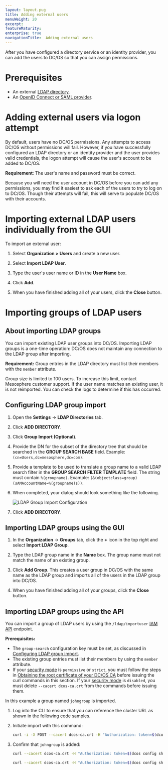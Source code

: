 ```yaml
---
layout: layout.pug
title: Adding external users
menuWeight: 20
excerpt:
featureMaturity:
enterprise: true
navigationTitle:  Adding external users
---
```


After you have configured a directory service or an identity provider, you can add the users to DC/OS so that you can assign permissions.

# Prerequisites
    
- An external [LDAP directory](/docs/1.9/security/ent/ldap/). 
- An [OpenID Connect or SAML provider](/docs/1.9/security/ent/sso/).
 
# Adding external users via logon attempt
By default, users have no DC/OS permissions. Any attempts to access DC/OS without permissions will fail. However, if you have successfully configured an LDAP directory or an identity provider and the user provides valid credentials, the logon attempt will cause the user's account to be added to DC/OS. 

**Requirement**: The user's name and password must be correct.

Because you will need the user account in DC/OS before you can add any permissions, you may find it easiest to ask each of the users to try to log on to DC/OS. Though their attempts will fail, this will serve to populate DC/OS with their accounts.

# Importing external LDAP users individually from the GUI

To import an external user:

1. Select **Organization > Users** and create a new user.

2. Select **Import LDAP User**.

3. Type the user's user name or ID in the **User Name** box.

4. Click **Add**. 

5. When you have finished adding all of your users, click the **Close** button.


# Importing groups of LDAP users

## About importing LDAP groups

You can import existing LDAP user groups into DC/OS. Importing LDAP groups is a one-time operation: DC/OS does not maintain any connection to the LDAP group after importing. 

**Requirement:** Group entries in the LDAP directory must list their members with the `member` attribute.

Group size is limited to 100 users. To increase this limit, contact Mesosphere customer support. If the user name matches an existing user, it is not reimported. You can check the logs to determine if this has occurred. 

## Configuring LDAP group import

1. Open the **Settings** -> **LDAP Directories** tab.

2. Click **ADD DIRECTORY**.

3. Click **Group Import (Optional)**. 

4. Provide the DN for the subset of the directory tree that should be searched in the **GROUP SEARCH BASE** field. Example: `(cn=Users,dc=mesosphere,dc=com)`.

5. Provide a template to be used to translate a group name to a valid LDAP search filter in the **GROUP SEARCH FILTER TEMPLATE** field. The string must contain `%(groupname)`. Example: `(&(objectclass=group)(sAMAccountName=%(groupname)s))`.

6. When completed, your dialog should look something like the following.

   ![LDAP Group Import Configuration](/docs/1.9/img/ldap-group-import.png)

7. Click **ADD DIRECTORY**.

## Importing LDAP groups using the GUI

1. In the **Organization** -> **Groups** tab, click the **+** icon in the top right and select **Import LDAP Group**.

1. Type the LDAP group name in the **Name** box. The group name must not match the name of an existing group. 

1. Click **Add Group**. This creates a user group in DC/OS with the same name as the LDAP group and imports all of the users in the LDAP group into DC/OS.

1. When you have finished adding all of your groups, click the **Close** button.


## Importing LDAP groups using the API

You can import a group of LDAP users by using the `/ldap/importuser` [IAM API](/docs/1.9/security/ent/iam-api/) endpoint. 

**Prerequisites:**

-  The `group-search` configuration key must be set, as discussed in [Configuring LDAP group import](#Configuring-LDAP-group-import).
-  The existing group entries must list their members by using the `member` attribute.
- If your [security mode](/docs/1.9/security/ent/#security-modes) is `permissive` or `strict`, you must follow the steps in [Obtaining the root certificate of your DC/OS CA](/docs/1.9/networking/tls-ssl/get-cert/) before issuing the curl commands in this section. If your [security mode](/docs/1.9/security/ent/#security-modes) is `disabled`, you must delete `--cacert dcos-ca.crt` from the commands before issuing them.

In this example a group named `johngroup` is imported.

1.  Log into the CLI to ensure that you can reference the cluster URL as shown in the following code samples.

1.  Initiate import with this command:

    ```bash
    curl -i -X POST --cacert dcos-ca.crt -H "Authorization: token=$(dcos config show core.dcos_acs_token)" --data '{"groupname": "johngroup"}' --header "Content-Type: application/json" $(dcos config show core.dcos_url)/acs/api/v1/ldap/importgroup
    ```

1.  Confirm that `johngroup` is added:

    ```bash
    curl --cacert dcos-ca.crt -H "Authorization: token=$(dcos config show core.dcos_acs_token)" $(dcos config show core.dcos_url)/acs/api/v1/groups/johngroup
    ```
    
    ```bash
    curl --cacert dcos-ca.crt -H "Authorization: token=$(dcos config show core.dcos_acs_token)" $(dcos config show core.dcos_url)/acs/api/v1/groups/johngroup/users
    ```




